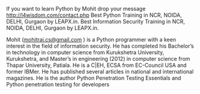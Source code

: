 If you want to learn Python by Mohit drop your message http://l4wisdom.com/contact.php
Best Python Training in NCR, NOIDA, DELHI, Gurgaon by LEAPX.in.
Best Information Security Training in NCR, NOIDA, DELHI, Gurgaon by LEAPX.in.

Mohit (mohitraj.cs@gmail.com ) is a Python programmer with a keen interest in the field of information security. 
He has completed his Bachelor’s in technology in computer science from Kurukshetra University, Kurukshetra, and Master’s in engineering (2012) in computer science from Thapar University, Patiala. 
He is a C|EH, ECSA from EC-Council USA and former IBMer. 
He has published several articles in national and international magazines. 
He is the author Python Penetration Testing Essentials and Python penetration testing for developers